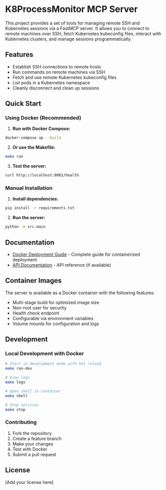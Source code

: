 # K8ProcessMonitor MCP Server

This project provides a set of tools for managing remote SSH and Kubernetes sessions via a FastMCP server. It allows you to connect to remote machines over SSH, fetch Kubernetes kubeconfig files, interact with Kubernetes clusters, and manage sessions programmatically.

## Features

- Establish SSH connections to remote hosts
- Run commands on remote machines via SSH
- Fetch and use remote Kubernetes kubeconfig files
- List pods in a Kubernetes namespace
- Cleanly disconnect and clean up sessions

## Quick Start

### Using Docker (Recommended)

1. **Run with Docker Compose:**
```bash
docker-compose up --build
```

2. **Or use the Makefile:**
```bash
make run
```

3. **Test the server:**
```bash
curl http://localhost:8001/health
```

### Manual Installation

1. **Install dependencies:**
```bash
pip install -r requirements.txt
```

2. **Run the server:**
```bash
python -m src.main
```

## Documentation

- [Docker Deployment Guide](DOCKER.md) - Complete guide for containerized deployment
- [API Documentation](docs/API.md) - API reference (if available)

## Container Images

The server is available as a Docker container with the following features:
- Multi-stage build for optimized image size
- Non-root user for security
- Health check endpoint
- Configurable via environment variables
- Volume mounts for configuration and logs

## Development

### Local Development with Docker

```bash
# Start in development mode with hot reload
make run-dev

# View logs
make logs

# Open shell in container
make shell

# Stop services
make stop
```

### Contributing

1. Fork the repository
2. Create a feature branch
3. Make your changes
4. Test with Docker
5. Submit a pull request

## License

[Add your license here]


